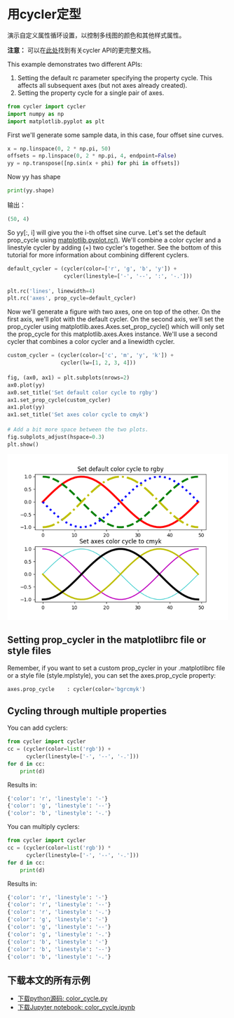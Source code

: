 # 用cycler定型

演示自定义属性循环设置，以控制多线图的颜色和其他样式属性。

**注意：** 可以在[此处](http://matplotlib.org/cycler/)找到有关cycler API的更完整文档。

This example demonstrates two different APIs:

1. Setting the default rc parameter specifying the property cycle. This affects all subsequent axes (but not axes already created).
1. Setting the property cycle for a single pair of axes.

```python
from cycler import cycler
import numpy as np
import matplotlib.pyplot as plt
```

First we'll generate some sample data, in this case, four offset sine curves.

```python
x = np.linspace(0, 2 * np.pi, 50)
offsets = np.linspace(0, 2 * np.pi, 4, endpoint=False)
yy = np.transpose([np.sin(x + phi) for phi in offsets])
```

Now yy has shape

```python
print(yy.shape)
```

输出：

```python
(50, 4)
```

So yy[:, i] will give you the i-th offset sine curve. Let's set the default prop_cycle using [matplotlib.pyplot.rc()](https://matplotlib.org/api/_as_gen/matplotlib.pyplot.rc.html#matplotlib.pyplot.rc). We'll combine a color cycler and a linestyle cycler by adding (+) two cycler's together. See the bottom of this tutorial for more information about combining different cyclers.

```python
default_cycler = (cycler(color=['r', 'g', 'b', 'y']) +
                  cycler(linestyle=['-', '--', ':', '-.']))

plt.rc('lines', linewidth=4)
plt.rc('axes', prop_cycle=default_cycler)
```

Now we'll generate a figure with two axes, one on top of the other. On the first axis, we'll plot with the default cycler. On the second axis, we'll set the prop_cycler using matplotlib.axes.Axes.set_prop_cycle() which will only set the prop_cycle for this matplotlib.axes.Axes instance. We'll use a second cycler that combines a color cycler and a linewidth cycler.

```python
custom_cycler = (cycler(color=['c', 'm', 'y', 'k']) +
                 cycler(lw=[1, 2, 3, 4]))

fig, (ax0, ax1) = plt.subplots(nrows=2)
ax0.plot(yy)
ax0.set_title('Set default color cycle to rgby')
ax1.set_prop_cycle(custom_cycler)
ax1.plot(yy)
ax1.set_title('Set axes color cycle to cmyk')

# Add a bit more space between the two plots.
fig.subplots_adjust(hspace=0.3)
plt.show()
```

![用cycler定型示例](/static/images/tutorials/sphx_glr_color_cycle_001.png)

## Setting prop_cycler in the matplotlibrc file or style files

Remember, if you want to set a custom prop_cycler in your .matplotlibrc file or a style file (style.mplstyle), you can set the axes.prop_cycle property:

```python
axes.prop_cycle    : cycler(color='bgrcmyk')
```

## Cycling through multiple properties

You can add cyclers:

```python
from cycler import cycler
cc = (cycler(color=list('rgb')) +
      cycler(linestyle=['-', '--', '-.']))
for d in cc:
    print(d)
```

Results in:

```python
{'color': 'r', 'linestyle': '-'}
{'color': 'g', 'linestyle': '--'}
{'color': 'b', 'linestyle': '-.'}
```

You can multiply cyclers:

```python
from cycler import cycler
cc = (cycler(color=list('rgb')) *
      cycler(linestyle=['-', '--', '-.']))
for d in cc:
    print(d)
```

Results in:

```python
{'color': 'r', 'linestyle': '-'}
{'color': 'r', 'linestyle': '--'}
{'color': 'r', 'linestyle': '-.'}
{'color': 'g', 'linestyle': '-'}
{'color': 'g', 'linestyle': '--'}
{'color': 'g', 'linestyle': '-.'}
{'color': 'b', 'linestyle': '-'}
{'color': 'b', 'linestyle': '--'}
{'color': 'b', 'linestyle': '-.'}
```

## 下载本文的所有示例

- [下载python源码: color_cycle.py](https://matplotlib.org/_downloads/1f3835aefda3bd4f236d497eb3c144a7/color_cycle.py)
- [下载Jupyter notebook: color_cycle.ipynb](https://matplotlib.org/_downloads/a1e8abef996b274af371201c7786a041/color_cycle.ipynb)